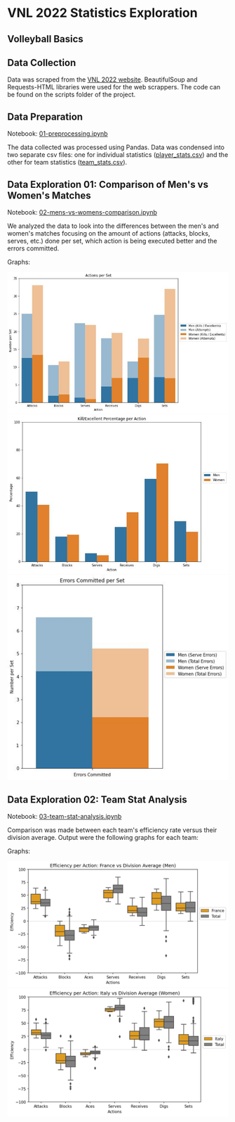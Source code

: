 # VNL 2022 Statistics Exploration

<!-- Add intro for VNL
-->

## Volleyball Basics

<!--
6 players, 3 contacts to send the ball to the opponent's side of the court.

LOOK FOR VIDEO EXPLAINING THE BASICS 
-->

## Data Collection

Data was scraped from the [VNL 2022 website](https://en.volleyballworld.com/volleyball/competitions/vnl-2022/). BeautifulSoup and Requests-HTML libraries were used for the web scrappers. The code can be found on the scripts folder of the project.

## Data Preparation

Notebook: [01-preprocessing.ipynb](./notebooks/01-preprocessing.ipynb)

The data collected was processed using Pandas. Data was condensed into two separate csv files: one for individual statistics ([player_stats.csv](./data/player_stats.csv)) and the other for team statistics ([team_stats.csv](./data/team_stats.csv)).

<!--
Should I explain the processing?
How to tag a notebook
-->

## Data Exploration 01: Comparison of Men's vs Women's Matches

Notebook: [02-mens-vs-womens-comparison.ipynb](./notebooks/02-men-vs-women-comparision.ipynb)

We analyzed the data to look into the differences between the men's and women's matches focusing on the amount of actions (attacks, blocks, serves, etc.) done per set, which action is being executed better and the errors committed.

Graphs:

![Comparision of Actions per Set](./graphs/actions_per_set.jpg)
![Comparision of Kill/Excellent Action Percentage per Set](./graphs/kill_excellent_percent.jpg)
![Comparison of Errors per Set](./graphs/errors_per_set.jpg)

## Data Exploration 02: Team Stat Analysis

Notebook: [03-team-stat-analysis.ipynb](./notebooks/03-team-stat-analysis.ipynb)

Comparison was made between each team's efficiency rate versus their division average. Output were the following graphs for each team:

Graphs:

![France (Men's) Action Efficiency](./graphs/eff_per_action/Men-France.png)
![Italy (Women's) Action Efficiency](./graphs/eff_per_action/Women-Italy.png)